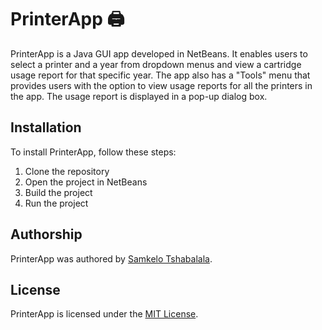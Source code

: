 # PrinterApp 🖨️

PrinterApp is a Java GUI app developed in NetBeans. It enables users to select a printer and a year from dropdown menus and view a cartridge usage report for that specific year. The app also has a "Tools" menu that provides users with the option to view usage reports for all the printers in the app. The usage report is displayed in a pop-up dialog box.

## Installation

To install PrinterApp, follow these steps:

1. Clone the repository
2. Open the project in NetBeans
3. Build the project
4. Run the project

## Authorship

PrinterApp was authored by [Samkelo Tshabalala]( https://github.com/SamTheCopy-ninja).

## License

PrinterApp is licensed under the [MIT License](https://opensource.org/licenses/MIT).

 

